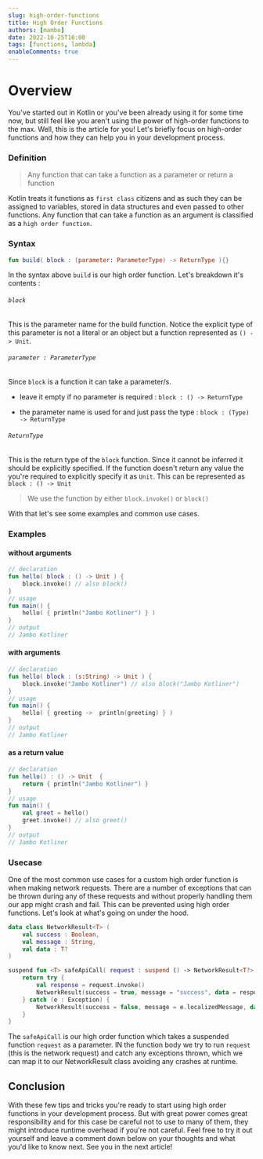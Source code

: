 ```yaml
---
slug: high-order-functions
title: High Order Functions
authors: [mambo]
date: 2022-10-25T16:00
tags: [functions, lambda]
enableComments: true
---
```


# Overview

You've started out in Kotlin or you've been already using it for some time now, but still feel like you aren't using the power of high-order functions to the max. Well, this is the article for you! Let's briefly focus on high-order functions and how they can help you in your development process.

### Definition

> Any function that can take a function as a parameter or return a function

Kotlin treats it functions as `first class` citizens and as such they can be assigned to variables, stored in data structures and even passed to other functions. Any function that can take a function as an argument is classified as a `high order function`.

### Syntax

```kotlin
fun build( block : (parameter: ParameterType) -> ReturnType ){}
```

In the syntax above `build` is our high order function. Let's breakdown it's contents :

###### `block`

This is the parameter name for the build function. Notice the explicit type of this parameter is not a literal or an object but a function represented as `() -> Unit`.

###### `parameter : ParameterType`

Since `block` is a function it can take a parameter/s.

* leave it empty if no parameter is required : `block : () -> ReturnType`
    
* the parameter name is used for and just pass the type : `block : (Type) -> ReturnType`
    

###### `ReturnType`

This is the return type of the `block` function. Since it cannot be inferred it should be explicitly specified. If the function doesn't return any value the you're required to explicitly specify it as `Unit`. This can be represented as `block : () -> Unit`

> We use the function by either `block.invoke()` or `block()`

With that let's see some examples and common use cases.

### Examples

#### without arguments

```kotlin
// declaration
fun hello( block : () -> Unit ) {
    block.invoke() // also block()
}
// usage
fun main() {
    hello( { println("Jambo Kotliner") } )
}
// output
// Jambo Kotliner
```

#### with arguments

```kotlin
// declaration
fun hello( block : (s:String) -> Unit ) {
    block.invoke("Jambo Kotliner") // also block("Jambo Kotliner")
}
// usage
fun main() {
    hello( { greeting ->  println(greeting) } )
}
// output
// Jambo Kotliner
```

#### as a return value

```kotlin
// declaration
fun hello() : () -> Unit  {
    return { println("Jambo Kotliner") }
}
// usage
fun main() {
    val greet = hello()
    greet.invoke() // also greet()
}
// output
// Jambo Kotliner
```

### Usecase

One of the most common use cases for a custom high order function is when making network requests. There are a number of exceptions that can be thrown during any of these requests and without properly handling them our app might crash and fail. This can be prevented using high order functions. Let's look at what's going on under the hood.

```kotlin
data class NetworkResult<T> (
    val success : Boolean,
    val message : String,
    val data : T?
)

suspend fun <T> safeApiCall( request : suspend () -> NetworkResult<T?> ) : NetworkResult<T?> {
    return try {
        val response = request.invoke()
        NetworkResult(success = true, message = "success", data = response)
    } catch (e : Exception) {
        NetworkResult(success = false, message = e.localizedMessage, data = null)
    }
}
```

The `safeApiCall` is our high order function which takes a suspended function `request` as a parameter. IN the function body we try to run `request` (this is the network request) and catch any exceptions thrown, which we can map it to our NetworkResult class avoiding any crashes at runtime.

## Conclusion

With these few tips and tricks you're ready to start using high order functions in your development process. But with great power comes great responsibility and for this case be careful not to use to many of them, they might introduce runtime overhead if you're not careful. Feel free to try it out yourself and leave a comment down below on your thoughts and what you'd like to know next. See you in the next article!